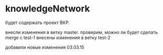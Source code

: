 # knowledgeNetwork
будет содержать проект ВКР.

внесли изменения в ветку master. проверим, можно ли будет сделать merge с test-1
внесены изменения в ветку test-2

добавили новые изменения 03.03.15

